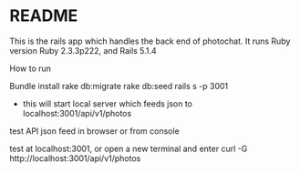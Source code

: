 # README

This is the rails app which handles the back end of photochat. It runs Ruby version Ruby 2.3.3p222, and Rails 5.1.4

How to run


Bundle install
rake db:migrate
rake db:seed
rails s -p 3001 
- this will start local server which feeds json to localhost:3001/api/v1/photos

test API json feed in browser or from console

test at localhost:3001, or open a new terminal and enter curl -G http://localhost:3001/api/v1/photos